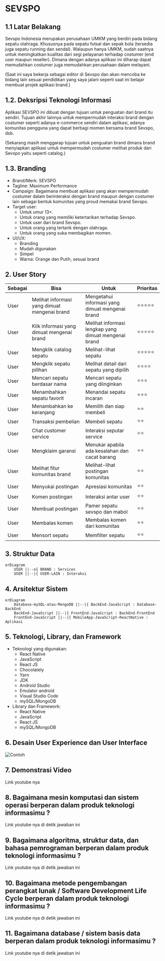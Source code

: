 # SEVSPO 

## 1.1 Latar Belakang

Sevspo Indonesia merupakan perusahaan UMKM yang berdiri pada bidang sepatu olahraga. Khususnya pada sepatu futsal dan sepak bola (tersedia juga sepatu running dan sendal). Walaupun hanya UMKM, sudah saatnya untuk meningkatkan kualitas dari segi pelayanan terhadap costumer (end user maupun reseller). Dimana dengan adanya aplikasi ini diharap dapat memudahkan costumer juga memudahkan perusahaan dalam melayani. 

(Saat ini saya bekerja sebagai editor di Sevspo dan akan mencoba ke bidang lain sesuai pendidikan yang saya jalani seperti saat ini belajar membuat projek aplikasi brand.)

## 1.2. Deksripsi Teknologi Informasi

Aplikasi SEVSPO ini dibuat dengan tujuan untuk penguatan dari brand itu sendiri. Tujuan akhir lainnya untuk mempermudah interaksi brand dengan costumer seperti adanya e-commerce sendiri dalam aplikasi, adanya komunitas pengguna yang dapat berbagi momen bersama brand Sevspo, dsb.

(Sekarang masih menggarap tujuan untuk penguatan brand dimana brand menyiapkan aplikasi untuk mempermudah costumer melihat produk dari Sevspo yaitu seperti catalog.)

## 1.3. Branding

- Brand/Merk: SEVSPO  
- Tagline: Maximum Performance  
- Campaign: Bagaimana membuat aplikasi yang akan mempermudah costumer dalam berinteraksi dengan brand maupun dengan costumer lain sebagai bentuk komunitas yang proud memakai brand Sevspo.
- Target user:  
    - Untuk umur 13+.
    - Untuk orang yang memiliki ketertarikan terhadap Sevspo.
    - Untuk user dari brand Sevspo.
    - Untuk orang yang tertarik dengan olahraga.
    - Untuk orang yang suka membagikan momen.
- UI/UX:
  - Branding
  - Mudah digunakan
  - Simpel
  - Warna: Orange dan Putih, sesuai brand

## 2. User Story

| **Sebagai** | **Bisa** | **Untuk** | **Prioritas** |
| --- | --- | --- | ---------- |
| User | Melihat informasi yang dimuat mengenai brand | Mengetahui informasi yang dimuat mengenai brand | ⭐⭐⭐⭐⭐ |  |
| User | Klik informasi yang dimuat mengenai brand | Melihat informasi lengkap yang dimuat mengenai brand | ⭐⭐⭐⭐⭐ |
| User | Mengklik catalog sepatu | Melihat-lihat sepatu | ⭐⭐⭐⭐⭐ |
| User | Mengklik sepatu pilihan | Melihat detail dari sepatu yang dipilih | ⭐⭐⭐⭐|
| User | Mencari sepatu berdasar nama | Mencari sepatu yang diinginkan | ⭐⭐⭐ |
| User | Menambahkan sepatu favorit | Menandai sepatu incaran | ⭐⭐⭐ |
| User | Menambahkan ke keranjang | Memilih dan siap membeli | ⭐⭐ |
| User | Transaksi pembelian | Membeli sepatu | ⭐⭐ |
| User | Chat customer service | Interaksi seputar service | ⭐⭐ |
| User | Mengklaim garansi | Menukar apabila ada kesalahan dan cacat barang | ⭐⭐ |
| User | Melihat fitur komunitas brand | Melihat-lihat postingan komunitas | ⭐⭐ |
| User | Menyukai postingan | Apresiasi komunitas | ⭐⭐ |
| User | Komen postingan | Interaksi antar user | ⭐⭐ |
| User | Membuat postingan | Pamer sepatu sevspo dan mabol | ⭐⭐ |
| User | Membalas komen | Membalas komen dari komunitas | ⭐⭐ |
| User | Mensort sepatu | Memfilter sepatu | ⭐⭐ |
## 3. Struktur Data

```mermaid
erDiagram
    USER ||--o{ BRAND : Services
    USER ||--|{ USER-LAIN : Interaksi
```

## 4. Arsitektur Sistem

```mermaid
erDiagram
    Database-mySQL-atau-MongoDB ||--|{ BackEnd-JavaScript : Database-BackEnd
    BackEnd-JavaScript ||--|{ FrontEnd-JavaScript : BackEnd-FrontEnd
    FrontEnd-JavaScript ||--|{ MobileApp-JavaScript-ReactNative : Aplikasi
```

## 5. Teknologi, Library, dan Framework

- Teknologi yang digunakan:
  - React Native
  - JavaScript
  - React JS
  - Chocolately
  - Yarn
  - JDK
  - Android Studio
  - Emulator android
  - Visual Studio Code
  - mySQL/MongoDB
- Library dan Framework:
  - React Native
  - JavaScript
  - React JS
  - mySQL/MongoDB

## 6. Desain User Experience dan User Interface

![Contoh](./)

## 7. Demonstrasi Video

Link youtube nya

## 8. Bagaimana mesin komputasi dan sistem operasi berperan dalam produk teknologi informasimu ?

Link youtube nya di detik jawaban ini

## 9. Bagaimana algoritma, struktur data, dan bahasa pemrograman berperan dalam produk teknologi informasimu ?

Link youtube nya di detik jawaban ini

## 10. Bagaimana metode pengembangan perangkat lunak / Software Development Life Cycle berperan dalam produk teknologi informasimu ?

Link youtube nya di detik jawaban ini

## 11. Bagaimana database / sistem basis data berperan dalam produk teknologi informasimu ?

Link youtube nya di detik jawaban ini
